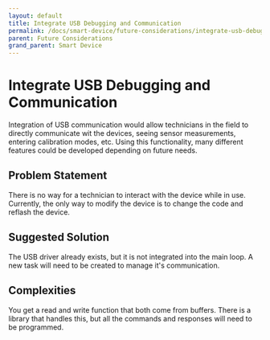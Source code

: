 ```yaml
---
layout: default
title: Integrate USB Debugging and Communication
permalink: /docs/smart-device/future-considerations/integrate-usb-debugging-and-communication/
parent: Future Considerations
grand_parent: Smart Device
---
```


# Integrate USB Debugging and Communication

Integration of USB communication would allow technicians in the field to directly communicate wit the devices, seeing sensor measurements, entering calibration modes, etc. Using this functionality, many different features could be developed depending on future needs.

## Problem Statement

There is no way for a technician to interact with the device while in use. Currently, the only way to modify the device is to change the code and reflash the device.

## Suggested Solution

The USB driver already exists, but it is not integrated into the main loop. A new task will need to be created to manage it's communication.

## Complexities

You get a read and write function that both come from buffers. There is a library that handles this, but all the commands and responses will need to be programmed.
